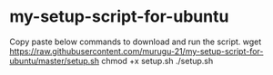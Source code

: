 # my-setup-script-for-ubuntu
Copy paste below commands to download and run the script.
wget https://raw.githubusercontent.com/murugu-21/my-setup-script-for-ubuntu/master/setup.sh
chmod +x setup.sh
./setup.sh

